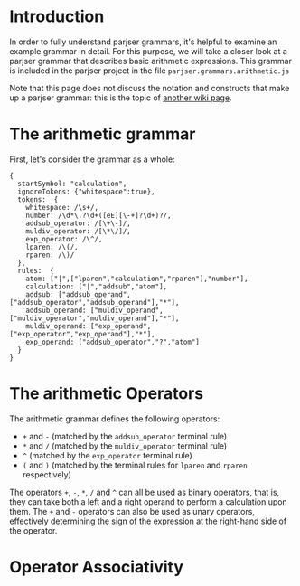 # Introduction #

In order to fully understand parjser grammars, it's helpful to examine an example grammar in detail. For this purpose, we will take a closer look at a parjser grammar that describes basic arithmetic expressions. This grammar is included in the parjser project in the file `parjser.grammars.arithmetic.js`

Note that this page does not discuss the notation and constructs that make up a parjser grammar: this is the topic of [another wiki page](http://code.google.com/p/parjser/wiki/ParjserGrammars).

# The arithmetic grammar #
First, let's consider the grammar as a whole:

```
{
  startSymbol: "calculation",
  ignoreTokens: {"whitespace":true},
  tokens:  {
    whitespace: /\s+/,
    number: /\d*\.?\d+([eE][\-+]?\d+)?/,
    addsub_operator: /[\+\-]/,
    muldiv_operator: /[\*\/]/,
    exp_operator: /\^/,
    lparen: /\(/,
    rparen: /\)/
  },
  rules:  {
    atom: ["|",["lparen","calculation","rparen"],"number"],
    calculation: ["|","addsub","atom"],
    addsub: ["addsub_operand",["addsub_operator","addsub_operand"],"*"],
    addsub_operand: ["muldiv_operand",["muldiv_operator","muldiv_operand"],"*"],
    muldiv_operand: ["exp_operand",["exp_operator","exp_operand"],"*"],
    exp_operand: ["addsub_operator","?","atom"]
  }
}
```

# The arithmetic Operators #
The arithmetic grammar defines the following operators:

  * `+` and `-` (matched by the `addsub_operator` terminal rule)
  * `*` and `/` (matched by the `muldiv_operator` terminal rule)
  * `^` (matched by the `exp_operator` terminal rule)
  * `(` and `)` (matched by the terminal rules for `lparen` and `rparen` respectively)

The operators `+`, `-`, `*`, `/` and `^` can all be used as binary operators, that is, they can take both a left and a right operand to perform a calculation upon them. The `+` and `-` operators can also be used as unary operators, effectively determining the sign of the expression at the right-hand side of the operator.

# Operator Associativity #